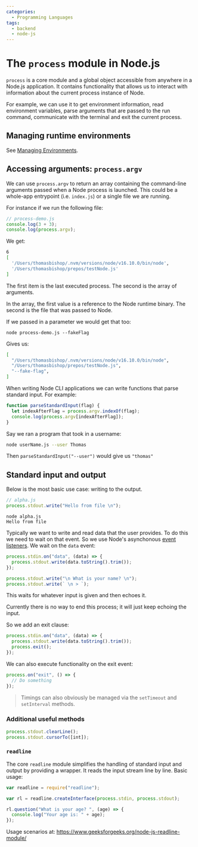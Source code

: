 ```yaml
---
categories:
  - Programming Languages
tags:
  - backend
  - node-js
---
```


# The `process` module in Node.js

`process` is a core module and a global object accessible from anywhere in a
Node.js application. It contains functionality that allows us to interact with
information about the current process instance of Node.

For example, we can use it to get environment information, read environment
variables, parse arguments that are passed to the run command, communicate with
the terminal and exit the current process.

## Managing runtime environments

See
[Managing Environments](Managing_environments.md).

## Accessing arguments: `process.argv`

We can use `process.argv` to return an array containing the command-line
arguments passed when a Node process is launched. This could be a whole-app
entrypoint (i.e. `index.js`) or a single file we are running.

For instance if we run the following file:

```js
// process-demo.js
console.log(3 + 3);
console.log(process.argv);
```

We get:

```bash
6
[
  '/Users/thomasbishop/.nvm/versions/node/v16.10.0/bin/node',
  '/Users/thomasbishop/prepos/testNode.js'
]
```

The first item is the last executed process. The second is the array of
arguments.

In the array, the first value is a reference to the Node runtime binary. The
second is the file that was passed to Node.

If we passed in a parameter we would get that too:

```
node process-demo.js --fakeFlag
```

Gives us:

```bash
[
  "/Users/thomasbishop/.nvm/versions/node/v16.10.0/bin/node",
  "/Users/thomasbishop/prepos/testNode.js",
  "--fake-flag",
]
```

When writing Node CLI applications we can write functions that parse standard
input. For example:

```js
function parseStandardInput(flag) {
  let indexAfterFlag = process.argv.indexOf(flag);
  console.log(process.argv[indexAfterFlag]);
}
```

Say we ran a program that took in a username:

```bash
node userName.js --user Thomas
```

Then `parseStandardInput("--user")` would give us `"thomas"`

## Standard input and output

Below is the most basic use case: writing to the output.

```js
// alpha.js
process.stdout.write("Hello from file \n");
```

```
node alpha.js
Hello from file
```

Typically we want to write and read data that the user provides. To do this we
need to wait on that event. So we use Node's asynchonous
[event listeners](events.md). We wait
on the `data` event:

```js
process.stdin.on("data", (data) => {
  process.stdout.write(data.toString().trim());
});

process.stdout.write("\n What is your name? \n");
process.stdout.write(` \n > `);
```

This waits for whatever input is given and then echoes it.

Currently there is no way to end this process; it will just keep echoing the
input.

So we add an exit clause:

```js
process.stdin.on("data", (data) => {
  process.stdout.write(data.toString().trim());
  process.exit();
});
```

We can also execute functionality on the exit event:

```js
process.on("exit", () => {
  // Do something
});
```

> Timings can also obviously be managed via the `setTimeout` and `setInterval`
> methods.

### Additional useful methods

```js
process.stdout.clearLine();
process.stdout.cursorTo([int]);
```

### `readline`

The core `readline` module simplifies the handling of standard input and output
by providing a wrapper. It reads the input stream line by line. Basic usage:

```js
var readline = require("readline");

var rl = readline.createInterface(process.stdin, process.stdout);

rl.question("What is your age? ", (age) => {
  console.log("Your age is: " + age);
});
```

Usage scenarios at: https://www.geeksforgeeks.org/node-js-readline-module/
